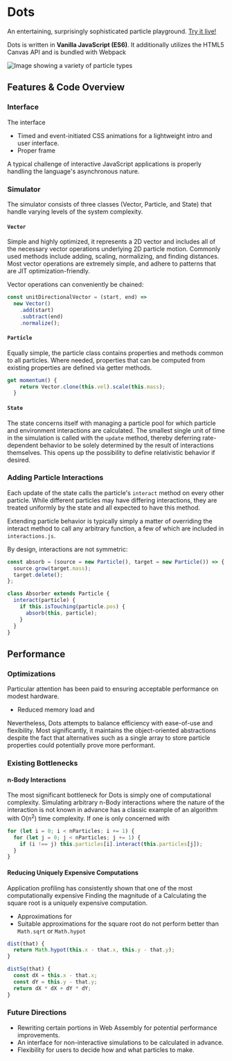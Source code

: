 # Dots

An entertaining, surprisingly sophisticated particle playground.
[Try it live!](https://znrm.github.io/dots/)

Dots is written in **Vanilla JavaScript (ES6)**. It additionally utilizes the HTML5 Canvas API and is bundled with Webpack

![Image showing a variety of particle types](docs/dots-samples.gif?raw=true)

## Features & Code Overview

### Interface

The interface

- Timed and event-initiated CSS animations for a lightweight intro and user interface.
- Proper frame

A typical challenge of interactive JavaScript applications is properly handling the language's asynchronous nature.

### Simulator

The simulator consists of three classes (Vector, Particle, and State) that handle varying levels of the system complexity.

#### `Vector`

Simple and highly optimized, it represents a 2D vector and includes all of the necessary vector operations underlying 2D particle motion. Commonly used methods include adding, scaling, normalizing, and finding distances. Most vector operations are extremely simple, and adhere to patterns that are JIT optimization-friendly.

Vector operations can conveniently be chained:

```js
const unitDirectionalVector = (start, end) =>
  new Vector()
    .add(start)
    .subtract(end)
    .normalize();
```

#### `Particle`

Equally simple, the particle class contains properties and methods common to all particles. Where needed, properties that can be computed from existing properties are defined via getter methods.

```js
get momentum() {
    return Vector.clone(this.vel).scale(this.mass);
  }
```

#### `State`

The state concerns itself with managing a particle pool for which particle and environment interactions are calculated. The smallest single unit of time in the simulation is called with the `update` method, thereby deferring rate-dependent behavior to be solely determined by the result of interactions themselves. This opens up the possibility to define relativistic behavior if desired.

### Adding Particle Interactions

Each update of the state calls the particle's `interact` method on every other particle. While different particles may have differing interactions, they are treated uniformly by the state and all expected to have this method.

Extending particle behavior is typically simply a matter of overriding the interact method to call any arbitrary function, a few of which are included in `interactions.js`.

By design, interactions are not symmetric:

```js
const absorb = (source = new Particle(), target = new Particle()) => {
  source.grow(target.mass);
  target.delete();
};

class Absorber extends Particle {
  interact(particle) {
    if this.isTouching(particle.pos) {
      absorb(this, particle);
    }
  }
}
```

## Performance

### Optimizations

Particular attention has been paid to ensuring acceptable performance on modest hardware.

- Reduced memory load and

Nevertheless, Dots attempts to balance efficiency with ease-of-use and flexibility. Most significantly, it maintains the object-oriented abstractions despite the fact that alternatives such as a single array to store particle properties could potentially prove more performant.

### Existing Bottlenecks

#### n-Body Interactions

The most significant bottleneck for Dots is simply one of computational complexity. Simulating arbitrary n-Body interactions where the nature of the interaction is not known in advance has a classic example of an algorithm with O(n<sup>2</sup>) time complexity. If one is only concerned with

```js
for (let i = 0; i < nParticles; i += 1) {
  for (let j = 0; j < nParticles; j += 1) {
    if (i !== j) this.particles[i].interact(this.particles[j]);
  }
}
```

#### Reducing Uniquely Expensive Computations

Application profiling has consistently shown that one of the most computationally expensive  Finding the magnitude of a Calculating the square root is a uniquely expensive computation.

- Approximations for
- Suitable approximations for the square root do not perform better than `Math.sqrt` or `Math.hypot`

```js
dist(that) {
  return Math.hypot(this.x - that.x, this.y - that.y);
}

distSq(that) {
  const dX = this.x - that.x;
  const dY = this.y - that.y;
  return dX * dX + dY * dY;
}
```


### Future Directions

- Rewriting certain portions in Web Assembly for potential performance improvements.
- An interface for non-interactive simulations to be calculated in advance.
- Flexibility for users to decide how and what particles to make.